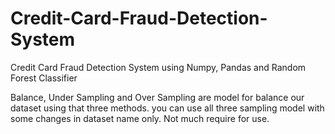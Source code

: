 # Credit-Card-Fraud-Detection-System
Credit Card Fraud Detection System using Numpy, Pandas and Random Forest Classifier

Balance, Under Sampling and Over Sampling are model for balance our dataset using that three methods.
you can use all three sampling model with some changes in dataset name only. Not much require for use. 
